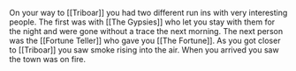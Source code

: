 On your way to [[Triboar]] you had two different run ins with very interesting people. The first was with [[The Gypsies]] who let you stay with them for the night and were gone without a trace the next morning. The next person was the [[Fortune Teller]] who gave you [[The Fortune]]. As you got closer to [[Triboar]] you saw smoke rising into the air. When you arrived you saw the town was on fire.